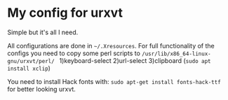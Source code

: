 # My config for urxvt
Simple but it's all I need.

All configurations are done in `~/.Xresources`. For full functionality of the configs you need to copy some perl scripts to
```/usr/lib/x86_64-linux-gnu/urxvt/perl/ ```
1)keyboard-select 
2)url-select
3)clipboard (```sudo apt install xclip```)

You need to install Hack fonts with: `sudo apt-get install fonts-hack-ttf` for better looking urxvt.


